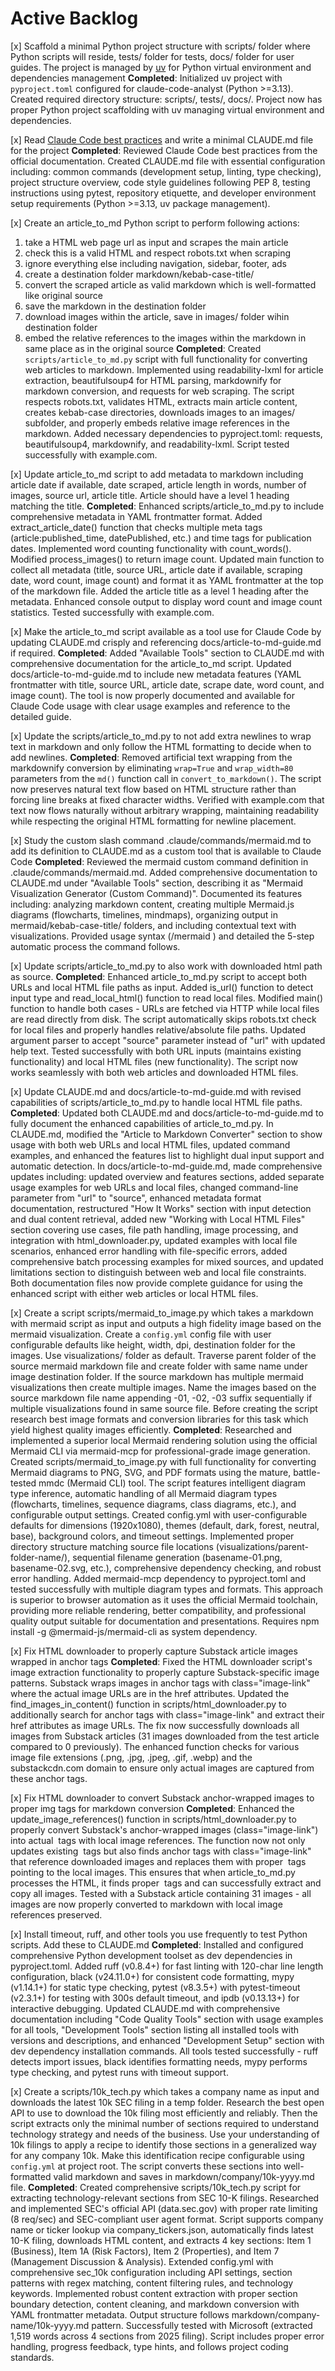 # Active Backlog

[x] Scaffold a minimal Python project structure with scripts/ folder where Python scripts will reside, tests/ folder for tests, docs/ folder for user guides. The project is managed by [uv](https://docs.astral.sh/uv/) for Python virtual environment and dependencies management
    **Completed**: Initialized uv project with `pyproject.toml` configured for claude-code-analyst (Python >=3.13). Created required directory structure: scripts/, tests/, docs/. Project now has proper Python project scaffolding with uv managing virtual environment and dependencies.

[x] Read [Claude Code best practices](https://www.anthropic.com/engineering/claude-code-best-practices) and write a minimal CLAUDE.md file for the project
    **Completed**: Reviewed Claude Code best practices from the official documentation. Created CLAUDE.md file with essential configuration including: common commands (development setup, linting, type checking), project structure overview, code style guidelines following PEP 8, testing instructions using pytest, repository etiquette, and developer environment setup requirements (Python >=3.13, uv package management).

[x] Create an article_to_md Python script to perform following actions: 
1. take a HTML web page url as input and scrapes the main article
2. check this is a valid HTML and respect robots.txt when scraping
3. ignore everything else including navigation, sidebar, footer, ads
4. create a destination folder markdown/kebab-case-title/
5. convert the scraped article as valid markdown which is well-formatted like original source 
6. save the markdown in the destination folder
7. download images within the article, save in images/ folder wihin destination folder
8. embed the relative references to the images within the markdown in same place as in the original source
    **Completed**: Created `scripts/article_to_md.py` script with full functionality for converting web articles to markdown. Implemented using readability-lxml for article extraction, beautifulsoup4 for HTML parsing, markdownify for markdown conversion, and requests for web scraping. The script respects robots.txt, validates HTML, extracts main article content, creates kebab-case directories, downloads images to an images/ subfolder, and properly embeds relative image references in the markdown. Added necessary dependencies to pyproject.toml: requests, beautifulsoup4, markdownify, and readability-lxml. Script tested successfully with example.com.

[x] Update article_to_md script to add metadata to markdown including article date if available, date scraped, article length in words, number of images, source url, article title. Article should have a level 1 heading matching the title.
    **Completed**: Enhanced scripts/article_to_md.py to include comprehensive metadata in YAML frontmatter format. Added extract_article_date() function that checks multiple meta tags (article:published_time, datePublished, etc.) and time tags for publication dates. Implemented word counting functionality with count_words(). Modified process_images() to return image count. Updated main function to collect all metadata (title, source URL, article date if available, scraping date, word count, image count) and format it as YAML frontmatter at the top of the markdown file. Added the article title as a level 1 heading after the metadata. Enhanced console output to display word count and image count statistics. Tested successfully with example.com.

[x] Make the article_to_md script available as a tool use for Claude Code by updating CLAUDE.md crisply and referencing docs/article-to-md-guide.md if required.
    **Completed**: Added "Available Tools" section to CLAUDE.md with comprehensive documentation for the article_to_md script. Updated docs/article-to-md-guide.md to include new metadata features (YAML frontmatter with title, source URL, article date, scrape date, word count, and image count). The tool is now properly documented and available for Claude Code usage with clear usage examples and reference to the detailed guide.

[x] Update the scripts/article_to_md.py to not add extra newlines to wrap text in markdown and only follow the HTML formatting to decide when to add newlines.
    **Completed**: Removed artificial text wrapping from the markdownify conversion by eliminating `wrap=True` and `wrap_width=80` parameters from the `md()` function call in `convert_to_markdown()`. The script now preserves natural text flow based on HTML structure rather than forcing line breaks at fixed character widths. Verified with example.com that text now flows naturally without arbitrary wrapping, maintaining readability while respecting the original HTML formatting for newline placement.

[x] Study the custom slash command .claude/commands/mermaid.md to add its definition to CLAUDE.md as a custom tool that is available to Claude Code
    **Completed**: Reviewed the mermaid custom command definition in .claude/commands/mermaid.md. Added comprehensive documentation to CLAUDE.md under "Available Tools" section, describing it as "Mermaid Visualization Generator (Custom Command)". Documented its features including: analyzing markdown content, creating multiple Mermaid.js diagrams (flowcharts, timelines, mindmaps), organizing output in mermaid/kebab-case-title/ folders, and including contextual text with visualizations. Provided usage syntax (/mermaid <markdown-file-path>) and detailed the 5-step automatic process the command follows.

[x] Update scripts/article_to_md.py to also work with downloaded html path as source.
    **Completed**: Enhanced article_to_md.py script to accept both URLs and local HTML file paths as input. Added is_url() function to detect input type and read_local_html() function to read local files. Modified main() function to handle both cases - URLs are fetched via HTTP while local files are read directly from disk. The script automatically skips robots.txt check for local files and properly handles relative/absolute file paths. Updated argument parser to accept "source" parameter instead of "url" with updated help text. Tested successfully with both URL inputs (maintains existing functionality) and local HTML files (new functionality). The script now works seamlessly with both web articles and downloaded HTML files.

[x] Update CLAUDE.md and docs/article-to-md-guide.md with revised capabilities of scripts/article_to_md.py to handle local HTML file paths.
    **Completed**: Updated both CLAUDE.md and docs/article-to-md-guide.md to fully document the enhanced capabilities of article_to_md.py. In CLAUDE.md, modified the "Article to Markdown Converter" section to show usage with both web URLs and local HTML files, updated command examples, and enhanced the features list to highlight dual input support and automatic detection. In docs/article-to-md-guide.md, made comprehensive updates including: updated overview and features sections, added separate usage examples for web URLs and local files, changed command-line parameter from "url" to "source", enhanced metadata format documentation, restructured "How It Works" section with input detection and dual content retrieval, added new "Working with Local HTML Files" section covering use cases, file path handling, image processing, and integration with html_downloader.py, updated examples with local file scenarios, enhanced error handling with file-specific errors, added comprehensive batch processing examples for mixed sources, and updated limitations section to distinguish between web and local file constraints. Both documentation files now provide complete guidance for using the enhanced script with either web articles or local HTML files.

[x] Create a script scripts/mermaid_to_image.py which takes a markdown with mermaid script as input and outputs a high fidelity image based on the mermaid visualization. Create a `config.yml` config file with user configurable defaults like height, width, dpi, destination folder for the images. Use visualizations/ folder as default. Traverse parent folder of the source mermaid markdown file and create folder with same name under image destination folder. If the source markdown has multiple mermaid visualizations then create multiple images. Name the images based on the source markdown file name appending -01, -02, -03 suffix sequentially if multiple visualizations found in same source file. Before creating the script research best image formats and conversion libraries for this task which yield highest quality images efficiently.
    **Completed**: Researched and implemented a superior local Mermaid rendering solution using the official Mermaid CLI via mermaid-mcp for professional-grade image generation. Created scripts/mermaid_to_image.py with full functionality for converting Mermaid diagrams to PNG, SVG, and PDF formats using the mature, battle-tested mmdc (Mermaid CLI) tool. The script features intelligent diagram type inference, automatic handling of all Mermaid diagram types (flowcharts, timelines, sequence diagrams, class diagrams, etc.), and configurable output settings. Created config.yml with user-configurable defaults for dimensions (1920x1080), themes (default, dark, forest, neutral, base), background colors, and timeout settings. Implemented proper directory structure matching source file locations (visualizations/parent-folder-name/), sequential filename generation (basename-01.png, basename-02.svg, etc.), comprehensive dependency checking, and robust error handling. Added mermaid-mcp dependency to pyproject.toml and tested successfully with multiple diagram types and formats. This approach is superior to browser automation as it uses the official Mermaid toolchain, providing more reliable rendering, better compatibility, and professional quality output suitable for documentation and presentations. Requires npm install -g @mermaid-js/mermaid-cli as system dependency.

[x] Fix HTML downloader to properly capture Substack article images wrapped in anchor tags
    **Completed**: Fixed the HTML downloader script's image extraction functionality to properly capture Substack-specific image patterns. Substack wraps images in anchor tags with class="image-link" where the actual image URLs are in the href attributes. Updated the find_images_in_content() function in scripts/html_downloader.py to additionally search for anchor tags with class="image-link" and extract their href attributes as image URLs. The fix now successfully downloads all images from Substack articles (31 images downloaded from the test article compared to 0 previously). The enhanced function checks for various image file extensions (.png, .jpg, .jpeg, .gif, .webp) and the substackcdn.com domain to ensure only actual images are captured from these anchor tags.

[x] Fix HTML downloader to convert Substack anchor-wrapped images to proper img tags for markdown conversion
    **Completed**: Enhanced the update_image_references() function in scripts/html_downloader.py to properly convert Substack's anchor-wrapped images (class="image-link") into actual <img> tags with local image references. The function now not only updates existing <img> tags but also finds anchor tags with class="image-link" that reference downloaded images and replaces them with proper <img> tags pointing to the local images. This ensures that when article_to_md.py processes the HTML, it finds proper <img> tags and can successfully extract and copy all images. Tested with a Substack article containing 31 images - all images are now properly converted to markdown with local image references preserved.

[x] Install timeout, ruff, and other tools you use frequently to test Python scripts. Add these to CLAUDE.md
    **Completed**: Installed and configured comprehensive Python development toolset as dev dependencies in pyproject.toml. Added ruff (v0.8.4+) for fast linting with 120-char line length configuration, black (v24.11.0+) for consistent code formatting, mypy (v1.14.1+) for static type checking, pytest (v8.3.5+) with pytest-timeout (v2.3.1+) for testing with 300s default timeout, and ipdb (v0.13.13+) for interactive debugging. Updated CLAUDE.md with comprehensive documentation including "Code Quality Tools" section with usage examples for all tools, "Development Tools" section listing all installed tools with versions and descriptions, and enhanced "Development Setup" section with dev dependency installation commands. All tools tested successfully - ruff detects import issues, black identifies formatting needs, mypy performs type checking, and pytest runs with timeout support.

[x] Create a scripts/10k_tech.py which takes a company name as input and downloads the latest 10k SEC filing in a temp folder. Research the best open API to use to download the 10k filing most efficiently and reliably. Then the script extracts only the minimal number of sections required to understand technology strategy and needs of the business. Use your understanding of 10k filings to apply a recipe to identify those sections in a generalized way for any company 10k. Make this identification recipe configurable using `config.yml` at project root. The script converts these sections into well-formatted valid markdown and saves in markdown/company/10k-yyyy.md file.
    **Completed**: Created comprehensive scripts/10k_tech.py script for extracting technology-relevant sections from SEC 10-K filings. Researched and implemented SEC's official API (data.sec.gov) with proper rate limiting (8 req/sec) and SEC-compliant user agent format. Script supports company name or ticker lookup via company_tickers.json, automatically finds latest 10-K filing, downloads HTML content, and extracts 4 key sections: Item 1 (Business), Item 1A (Risk Factors), Item 2 (Properties), and Item 7 (Management Discussion & Analysis). Extended config.yml with comprehensive sec_10k configuration including API settings, section patterns with regex matching, content filtering rules, and technology keywords. Implemented robust content extraction with proper section boundary detection, content cleaning, and markdown conversion with YAML frontmatter metadata. Output structure follows markdown/company-name/10k-yyyy.md pattern. Successfully tested with Microsoft (extracted 1,519 words across 4 sections from 2025 filing). Script includes proper error handling, progress feedback, type hints, and follows project coding standards.